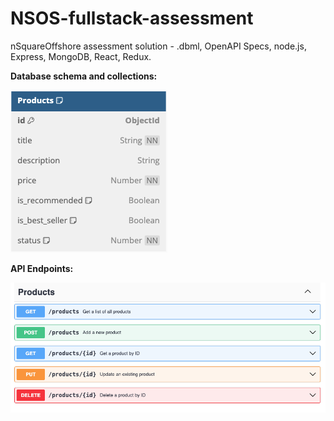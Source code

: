 # NSOS-fullstack-assessment

nSquareOffshore assessment solution - .dbml, OpenAPI Specs, node.js, Express, MongoDB, React, Redux.

<b> Database schema and collections: </b>

[![DB Schema](./backend/docs/db-schema.png)](https://github.com/10kartik/NSOS-fullstack-assessment/blob/master/backend/docs/schema.dbml)

<b> API Endpoints: </b>

[![OpenAPI Specifications](./backend/docs/API-spec.png)](https://github.com/10kartik/NSOS-fullstack-assessment/blob/master/backend/docs/openApi.yaml)